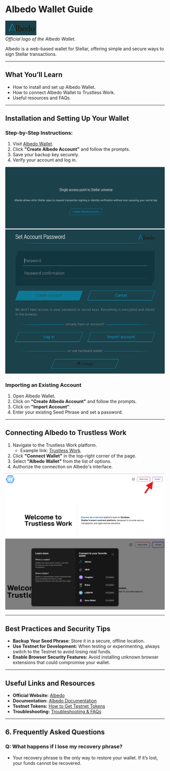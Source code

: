 # Albedo Wallet Guide 

![Rabet Wallet Logo](../images/albedo-logo.png)  
*Official logo of the Albedo Wallet.*

Albedo is a web-based wallet for Stellar, offering simple and secure ways to sign Stellar transactions.

---

## **What You’ll Learn**
- How to install and set up Albedo Wallet.
- How to connect Albedo Wallet to Trustless Work.
- Useful resources and FAQs.

---

## **Installation and Setting Up Your Wallet**

### **Step-by-Step Instructions:**
1. Visit [Albedo Wallet](https://albedo.link/).
2. Click **"Create Albedo Account"** and follow the prompts.
3. Save your backup key securely.
4. Verify your account and log in.

![Albedo Account](../images/albedo-account.png) ![Albedo SetUp](../images/albedo-setup.png)

### **Importing an Existing Account**
1. Open Albedo Wallet.
2. Click on **"Create Albedo Account"** and follow the prompts.
3. Click on **"Import Account"**. 
4. Enter your existing Seed Phrase and set a password.

---

## **Connecting Albedo to Trustless Work**

1. Navigate to the Trustless Work platform.
   - Example link: [Trustless Work](https://dapp.trustlesswork.com/).
2. Click **"Connect Wallet"** in the top-right corner of the page.
3. Select **"Albedo Wallet"** from the list of options.
4. Authorize the connection on Albedo's interface.

![Trustless Work](../images/trustless-work.png)  ![Wallet](../images/wallet-select.png)

---

## **Best Practices and Security Tips**

- **Backup Your Seed Phrase:** Store it in a secure, offline location.
- **Use Testnet for Development:** When testing or experimenting, always switch to the Testnet to avoid losing real funds.
- **Enable Browser Security Features:** Avoid installing unknown browser extensions that could compromise your wallet.

---

## **Useful Links and Resources**

- **Official Website:** [Albedo](https://albedo.link/)
- **Documentation:** [Albedo Documentation](https://albedo.link/docs)
- **Testnet Tokens:** [How to Get Testnet Tokens](../testnet-tokens.md)
- **Troubleshooting:** [Troubleshooting & FAQs](../troubleshooting.md)

---

## **6. Frequently Asked Questions**

### **Q: What happens if I lose my recovery phrase?**
- Your recovery phrase is the only way to restore your wallet. If it’s lost, your funds cannot be recovered.
